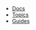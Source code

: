 * [Docs](/docs/md/README.md)
* [Topics](/docs/md/topics/README.md)
* [Guides](/docs/md/modelmd/README.md)
